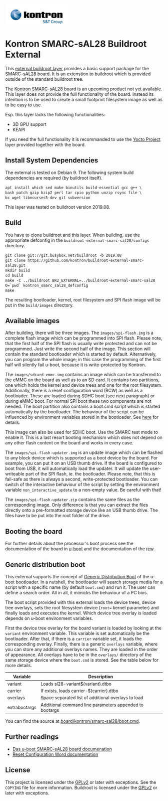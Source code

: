 ![Kontron](docs/logo.png)

# Kontron SMARC-sAL28 Buildroot External

This [external buildroot layer][1] provides a basic support package for the
SMARC-sAL28 board. It is an extenstion to buildroot which is provided
outside of the standard buildroot tree.

The [Kontron SMARC-sAL28][5] board is an upcoming product not yet
available. This layer does not provide the full functionality of the board.
Instead its intention is to be used to create a small footprint filesystem
image as well as to be easy to use.

Esp. this layer lacks the following functionalities:
* 3D GPU support
* KEAPI

If you need the full functionality it is recommanded to use the [Yocto Project][6] layer
provided together with the board.

## Install System Dependencies

The external is tested on Debian 9. The following system build
dependencies are required (by buildroot itself).

```
apt install which sed make binutils build-essential gcc g++ \
bash patch gzip bzip2 perl tar cpio python unzip rsync file \
bc wget libncurses5-dev git subversion
```

This layer was tested on buildroot version 2019.08.

## Build

You have to clone buildroot and this layer. When building, use the
appropriate defconfig in the `buildroot-external-smarc-sal28/configs`
directory.

```
git clone git://git.busybox.net/buildroot -b 2019.08
git clone https://github.com/kontron/buildroot-external-smarc-sal28.git
mkdir build
cd build
make -C ../buildroot BR2_EXTERNAL=../buildroot-external-smarc-sal28 O=`pwd` kontron_smarc_sal28_defconfig
make
```

The resulting bootloader, kernel, root filesystem and SPI flash image will
be put in the `build/images` directory.


## Available images

After building, there will be three images. The `images/spi-flash.img` is a
complete flash image which can be programmed into SPI flash. Please note,
that the first half of the SPI flash is usually write protected and can not
be programmed. Just write the second half of the image. This section will
contain the standard bootloader which is started by default. Alternatively,
you can program the whole image; in this case the programming of the first
half will silently fail u-boot, because it is write-protected by Kontron.

The `images/sdcard-emmc.img` contains an image which can be transferred to the
eMMC on the board as well as to an SD card. It contains two partitions, one
which holds the kernel and device trees and one for the root filesystem.
Additionally, there is a reset configuration word (RCW) as well as a
bootloader. These are loaded during SDHC boot (see next paragraph) or
during eMMC boot. For normal SPI boot these two components are not needed.
The boot partition also contains a boot.cmd script which is started
automatically by the bootloader. The behaviour of the script can be
influenced by environment variables stored in the bootloader. See
[here](#generic-distribution-boot) for details.

This image can also be used for SDHC boot. Use the SMARC test mode to
enable it. This is a last resort booting mechanism which does not depend on
any other flash content on the board and works in every case.

The `images/spi-flash-updater.img` is an update image which can be
flashed to any block device which is supported as a boot device by the
board. For example, you can put it on an USB thumb drive. If the board is
configured to boot from USB, it will automatically load the updater. It
will update the user-writeable part of the SPI flash, ie. the bootloader.
Please note, that this is fail-safe as there is always a second,
write-protected bootloader. You can switch of the interactive behaviour of
the script by setting the environment variable `non_interactive_update` to
a non-empty value. Be careful with that!

The `images/spi-flash-updater.zip` contains the same files as the
corresponding image. Only difference is that you can extract the files
directly onto a pre-formatted storage device like an USB thumb drive. The
files have to be put into the root folder of the drive.

## Booting the board

For further details about the processor's boot process see the documentation of
the board in [u-boot][3] and the documentation of the [rcw][4].

## Generic distribution boot

This external supports the concept of [Generic Distribution Boot][7] of the
u-boot bootloader. In a nutshell, the bootloader will search storage media
for a script with a specific name (by default `boot.cmd`) and run it. The
user can define a search order. All in all, it mimicks the behaviour of a
PC bios.

The boot script provided with this external loads the device trees, device
tree overlays, sets the root filesystem device (`root=` kernel parameter)
and finally loads and executes the kernel. Which device tree overlay is
loaded depends on u-boot environment variables.

First the device tree overlay for the board variant is loaded by looking at
the `variant` environment variable. This variable is set automatically be
the bootloader. After that, if there is a `carrier` variable set, it loads
the corresponding overlay. Finally, there is a generic `overlays` variable,
where you can store any additional overlays names. They are loaded in the
order of appearance. All overlays have to be in the `overlays/` directory
of the same storage device where the `boot.cmd` is stored. See the table
below for more details.

| Variable      | Description                                             |
| ------------- | ------------------------------------------------------- |
| variant       | Loads sl28-variant${variant}.dtbo                       |
| carrier       | If exists, loads carrier-${carrier}.dtbo                |
| overlays      | Space separated list of additional overlays to load     |
| extrabootargs | Additional command line parameters appended to bootargs |

You can find the source at
[board/kontron/smarc-sal28/boot.cmd](board/kontron/smarc-sal28/boot.cmd).

## Further readings

* [Das u-boot SMARC-sAL28 board documenation][3]
* [Reset Configuration Word documentation][4]

## License

This project is licensed under the [GPLv2][2] or later with exceptions. See
the `COPYING` file for more information. Buildroot is licensed under the
[GPLv2][2] or later with exceptions.


[1]: https://buildroot.org/downloads/manual/manual.html#outside-br-custom
[2]: https://www.gnu.org/licenses/old-licenses/gpl-2.0.en.html
[3]: https://github.com/kontron/u-boot-smarc-sal28/blob/master/board/kontron/sl28/README.md
[4]: https://github.com/kontron/rcw-smarc-sal28/blob/master/README.md
[5]: https://www.kontron.de/products/boards-and-standard-form-factors/smarc/smarc-sal28.html
[6]: https://www.yoctoproject.org/
[7]: https://gitlab.denx.de/u-boot/u-boot/blob/master/doc/README.distro
